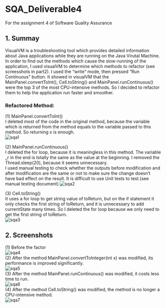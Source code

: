 # SQA_Deliverable4
For the assignment 4 of Software Quality Assurance

## 1.	Summay
   VisualVM is a troubleshooting tool which provides detailed information about Java applications while they are running on the Java Virutal Machine. In order to find out the methods which cause the slow-running of the application, I used visualVM to determine which methods to refactor (see screesshots in part2). I used the “write” mode, then pressed “Run Continuous” button. It showed in visualVM that the MainPanel.convertToInt(), Cell.toString() and MainPanel.runContinuous() were the top 3 of the most CPU-intensive methods. So I decided to refactor them to help the application run faster and smoother. 

### Refactored Method:
  (1)	MainPanel.convertToInt()</br>
	I deleted most of the code in the original method, because the variable which is returned from the method equals to the variable passed to this method. So returning x is enough.
  </br>![sqa1](https://cloud.githubusercontent.com/assets/16570657/20158952/a444e8a8-a6ab-11e6-8787-eed35356a8dd.png)
  
  (2)	MainPanel.runContinuous()</br>
	I deleted the for loop, because it is meaningless in this method. The variable _r in the end is totally the same as the value at the beginning. I removed the Thread.sleep(20), because it seems unnecessary. </br>
	I used manual testing to check whether the outputs before modification and after modification are the same or not to make sure the change doesn’t have bad effect on the result. It is difficult to use Unit tests to test.(see manual testing document)
  ![sqa2](https://cloud.githubusercontent.com/assets/16570657/20159036/42be4bbe-a6ac-11e6-8923-a8613b747534.png)</br>
  
  (3)	Cell.toString()</br>
	It uses a for loop to get string value of toReturn, but on the if statement it only checks the first string of toReturn, and it is unnecessary to add currentState many times. So I deleted the for loop because we only need to get the first string of toReturn. </br>
	![sqa3](https://cloud.githubusercontent.com/assets/16570657/20159223/4eeaa058-a6ad-11e6-919c-86243211c94b.png)</br>

## 2.	Screenshots<br>
   (1)	Before the factor</br>
   ![sqa4](https://cloud.githubusercontent.com/assets/16570657/20159278/9f436b8e-a6ad-11e6-9ec5-9e68bc281756.png)</br>
   (2)  After the method MainPanel.convertToInteger(int x) was modified, its performance is improved significantly.</br>
   ![sqa5](https://cloud.githubusercontent.com/assets/16570657/20159277/9f40d5ae-a6ad-11e6-9aed-e2513bc4e8aa.png)</br>
   (3)	After the method MainPanel.runContinuous() was modified, it costs less time to run.</br>
![sqa6](https://cloud.githubusercontent.com/assets/16570657/20159276/9f40a02a-a6ad-11e6-985e-ae7f37fcd1bd.png)</br>
   (4)	After the method Cell.toString() was modified, the method is no longer a CPU-intensive method.</br>
![sqa7](https://cloud.githubusercontent.com/assets/16570657/20159275/9f3e5932-a6ad-11e6-8884-3a09a750dc75.png)</br>



	




